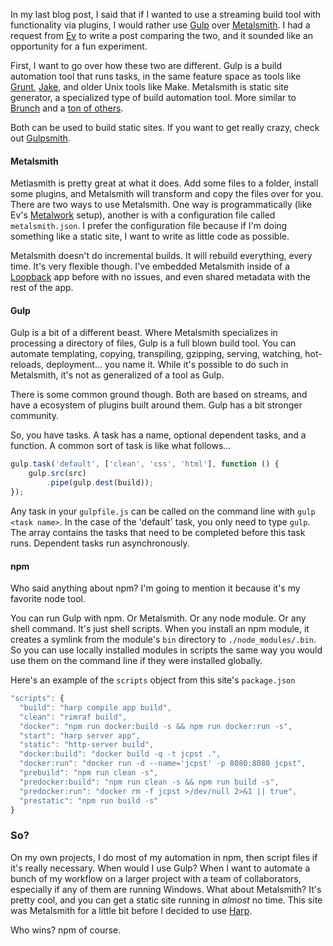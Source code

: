 In my last blog post, I said that if I wanted to use a streaming build tool with 
functionality via plugins, I would rather use [Gulp][] over [Metalsmith][]. I
had a request from [Ev][] to write a post comparing the two, and it sounded like
an opportunity for a fun experiment.

[Gulp]: http://gulpjs.com/
[Metalsmith]: http://www.metalsmith.io/
[Ev]: http://evbogue.com/

First, I want to go over how these two are different. Gulp is a build automation
tool that runs tasks, in the same feature space as tools like [Grunt][],
[Jake][], and older Unix tools like Make. Metalsmith is static site generator, a
specialized type of build automation tool. More similar to [Brunch][] and a 
[ton of others](https://staticsitegenerators.net/). 

[Grunt]: http://gruntjs.com/
[Jake]: http://jakejs.com/
[Brunch]: http://brunch.io/
[Wintersmith]: http://wintersmith.io/

Both can be used to build static sites. If you want to get really crazy, check
out [Gulpsmith][].

[Gulpsmith]: https://www.npmjs.com/package/gulpsmith

#### Metalsmith

Metlasmith is pretty great at what it does. Add some files to a folder, install some 
plugins, and Metalsmith will transform and copy the files over for you. There are 
two ways to use Metalsmith. One way is programmatically (like Ev's [Metalwork][] 
setup), another is with a configuration file called `metalsmith.json`. I prefer the 
configuration file because if I'm doing something like a static site, I want to 
write as little code as possible.

[Metalwork]: http://evbogue.com/metalwork/

Metalsmith doesn't do incremental builds. It will rebuild everything, every time.  It's 
very flexible though. I've embedded Metalsmith inside of a [Loopback][] app 
before with no issues, and even shared metadata with the rest of the app.

[Loopback]: http://loopback.io/


#### Gulp

Gulp is a bit of a different beast. Where Metalsmith specializes in processing
a directory of files, Gulp is a full blown build tool. You can automate
templating, copying, transpiling, gzipping, serving, watching, hot-reloads, deployment...
you name it. While it's possible to do such in Metalsmith, it's not as
generalized of a tool as Gulp.

There is some common ground though. Both are based on streams, and have a
ecosystem of plugins built around them. Gulp has a bit stronger community.

So, you have tasks. A task has a name, optional dependent tasks, and a function. 
A common sort of task is like what follows...

```javascript
gulp.task('default', ['clean', 'css', 'html'], function () {
    gulp.src(src)
        .pipe(gulp.dest(build));
});
```

Any task in your `gulpfile.js` can be called on the command line with `gulp <task name>`. 
In the case of the 'default' task, you only need to type `gulp`.
The array contains the tasks that need to be completed before this task runs.
Dependent tasks run asynchronously. 

#### npm

Who said anything about npm? I'm going to mention it because it's my favorite node
tool.

You can run Gulp with npm. Or Metalsmith. Or any node module. Or any shell
command. It's just shell scripts. When you install an npm module, it
creates a symlink from the module's `bin` directory to `./node_modules/.bin`. So 
you can use locally installed modules in scripts the same way you would use them 
on the command line if they were installed globally.

Here's an example of the `scripts` object from this site's `package.json`

```javascript
"scripts": {
  "build": "harp compile app build",
  "clean": "rimraf build",
  "docker": "npm run docker:build -s && npm run docker:run -s",
  "start": "harp server app",
  "static": "http-server build",
  "docker:build": "docker build -q -t jcpst .",
  "docker:run": "docker run -d --name='jcpst' -p 8080:8080 jcpst",
  "prebuild": "npm run clean -s",
  "predocker:build": "npm run clean -s && npm run build -s",
  "predocker:run": "docker rm -f jcpst >/dev/null 2>&1 || true",
  "prestatic": "npm run build -s"
}
```


### So?

On my own projects, I do most of my automation in npm, then script files if it's
really necessary. When would I use Gulp? When I want to automate a bunch of my
workflow on a larger project with a team of collaborators, especially if any of 
them are running Windows. What about Metalsmith? It's pretty cool, and you can 
get a static site running in _almost_ no time. This site was Metalsmith for a
little bit before I decided to use [Harp][].

[Harp]: http://harpjs.com/

Who wins? npm of course.

